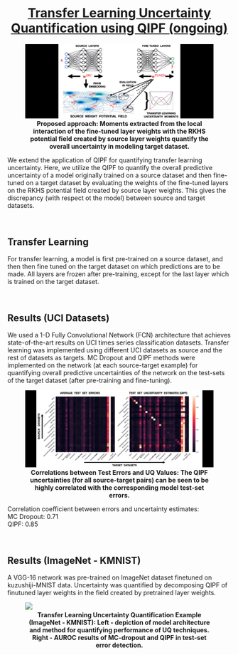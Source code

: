 <style TYPE="text/css">
code.has-jax {font: inherit; font-size: 100%; background: inherit; border: inherit;}
</style>
<script type="text/x-mathjax-config">
MathJax.Hub.Config({
    tex2jax: {
        inlineMath: [['$','$'], ['\\(','\\)']],
        skipTags: ['script', 'noscript', 'style', 'textarea', 'pre'] // removed 'code' entry
    }
});
MathJax.Hub.Queue(function() {
    var all = MathJax.Hub.getAllJax(), i;
    for(i = 0; i < all.length; i += 1) {
        all[i].SourceElement().parentNode.className += ' has-jax';
    }
});
</script>
<script type="text/javascript" src="https://cdnjs.cloudflare.com/ajax/libs/mathjax/2.7.4/MathJax.js?config=TeX-AMS_HTML-full"></script>
  
<center> <h1> <ins>Transfer Learning Uncertainty Quantification using QIPF (ongoing)</ins> </h1> </center>

<figure>
<img style="float: center" src="/tffm1.jpg">
<figcaption align = "center"><b>Proposed approach: Moments extracted from the local interaction of the fine-tuned layer weights with the RKHS potential field created by source layer weights quantify the overall uncertainty in modeling target dataset.</b></figcaption>
</figure>

We extend the application of QIPF for quantifying transfer learning uncertainty. Here, we utilize the QIPF to quantify the overall predictive uncertainty of a model originally trained on a source dataset and then fine-tuned on a target dataset by evaluating the weights of the fine-tuned layers on the RKHS potential field created by source layer weights. This gives the discrepancy (with respect ot the model) between source and target datasets.

<br />

## Transfer Learning
For transfer learning, a model is first pre-trained on a source dataset, and then then fine tuned on the target dataset on which predictions are to be made. All layers are frozen after pre-training, except for the last layer which is trained on the target dataset.

<br />

## Results (UCI Datasets)
We used a 1-D Fully Convolutional Network (FCN) architecture that achieves state-of-the-art results on UCI times series classification datasets. Transfer learning was implemented using different UCI datasets as source and the rest of datasets as targets. MC Dropout and QIPF methods were implemented on the network (at each source-target example) for quantifying overall predictive uncertainties of the network on the test-sets of the target dataset (after pre-training and fine-tuning).

<figure>
<img style="float: center" src="/tfres.jpg">
<figcaption align = "center"><b>Correlations between Test Errors and UQ Values: The QIPF uncertainties (for all source-target pairs) can be seen to be highly correlated with the corresponding model test-set errors.</b></figcaption>
</figure>    

Correlation coefficient between errors and uncertainty estimates:
<br />
MC Dropout: 0.71
<br />
QIPF: 0.85
    
<br />
    
## Results (ImageNet - KMNIST)
A VGG-16 network was pre-trained on ImageNet dataset finetuned on kuzushiji-MNIST data. Uncertainty was quantified by decomposing QIPF of finutuned layer weights in the field created by pretrained layer weights.
    
<figure>
<img style="float: center" src="/tfres1.jpg">
<figcaption align = "center"><b>Transfer Learning Uncertainty Quantification Example (ImageNet - KMNIST): Left - depiction of model architecture and method for quantifying performance of UQ techniques. Right - AUROC results of MC-dropout and QIPF in test-set error detection.</b></figcaption>
</figure> 
